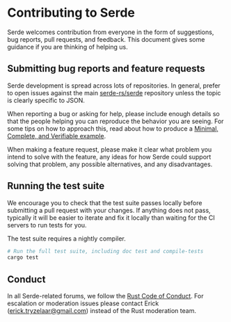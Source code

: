 # Contributing to Serde

Serde welcomes contribution from everyone in the form of suggestions, bug
reports, pull requests, and feedback. This document gives some guidance if you
are thinking of helping us.

## Submitting bug reports and feature requests

Serde development is spread across lots of repositories. In general, prefer to
open issues against the main [serde-rs/serde] repository unless the topic is
clearly specific to JSON.

[serde-rs/serde]: https://github.com/serde-rs/serde

When reporting a bug or asking for help, please include enough details so that
the people helping you can reproduce the behavior you are seeing. For some tips
on how to approach this, read about how to produce a [Minimal, Complete, and
Verifiable example].

[Minimal, Complete, and Verifiable example]: https://stackoverflow.com/help/mcve

When making a feature request, please make it clear what problem you intend to
solve with the feature, any ideas for how Serde could support solving that
problem, any possible alternatives, and any disadvantages.

## Running the test suite

We encourage you to check that the test suite passes locally before submitting a
pull request with your changes. If anything does not pass, typically it will be
easier to iterate and fix it locally than waiting for the CI servers to run
tests for you.

The test suite requires a nightly compiler.

```sh
# Run the full test suite, including doc test and compile-tests
cargo test
```

## Conduct

In all Serde-related forums, we follow the [Rust Code of Conduct]. For
escalation or moderation issues please contact Erick (erick.tryzelaar@gmail.com)
instead of the Rust moderation team.

[Rust Code of Conduct]: https://www.rust-lang.org/policies/code-of-conduct
